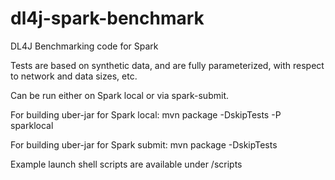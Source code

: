 # dl4j-spark-benchmark
DL4J Benchmarking code for Spark

Tests are based on synthetic data, and are fully parameterized, with respect to network and
data sizes, etc.

Can be run either on Spark local or via spark-submit.

For building uber-jar for Spark local:
mvn package -DskipTests -P sparklocal

For building uber-jar for Spark submit:
mvn package -DskipTests

Example launch shell scripts are available under /scripts